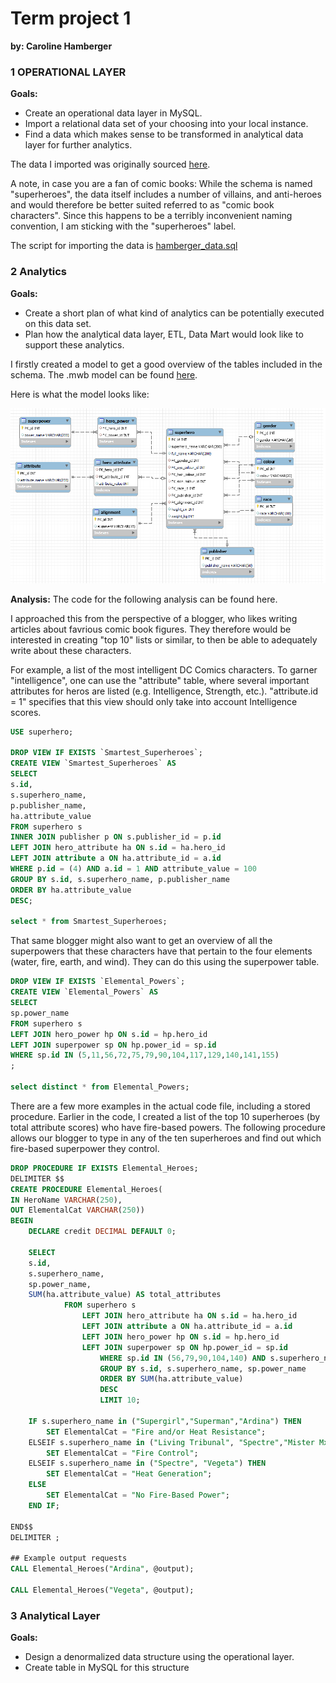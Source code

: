 # Term project 1
**by: Caroline Hamberger**

### 1 OPERATIONAL LAYER

**Goals:**
- Create an operational data layer in MySQL. 
- Import a relational data set of your choosing into your local instance. 
- Find a data which makes sense to be transformed in analytical data layer for further analytics.

The data I imported was originally sourced [here](https://github.com/bbrumm/databasestar/tree/main/sample_databases/sample_db_superheroes/mysql).

A note, in case you are a fan of comic books: While the schema is named "superheroes", the data itself includes a number of villains, and anti-heroes and would therefore be better suited referred to as "comic book characters". Since this happens to be a terribly inconvenient naming convention, I am sticking with the "superheroes" label.

The script for importing the data is [hamberger_data.sql](https://github.com/Caroline-Hamberger/data-engineering-1/blob/main/term1/hamberger_data.sql)

### 2 Analytics

**Goals:**
- Create a short plan of what kind of analytics can be potentially executed on this data set. 
- Plan how the analytical data layer, ETL, Data Mart would look like to support these analytics.

I firstly created a model to get a good overview of the tables included in the schema.
The .mwb model can be found [here](https://github.com/Caroline-Hamberger/data-engineering-1/blob/main/term1/hamberger_model.mwb).

Here is what the model looks like:

![hamberger_model](https://github.com/Caroline-Hamberger/data-engineering-1/blob/main/term1/hamberger_model.png)

**Analysis:**
The code for the following analysis can be found here.

I approached this from the perspective of a blogger, who likes writing articles about favrious comic book figures. They therefore would be interested in creating "top 10" lists or similar, to then be able to adequately write about these characters.

For example, a list of the most intelligent DC Comics characters. To garner "intelligence", one can use the "attribute" table, where several important attributes for heros are listed (e.g. Intelligence, Strength, etc.). "attribute.id = 1" specifies that this view should only take into account Intelligence scores.

``` sql
USE superhero;

DROP VIEW IF EXISTS `Smartest_Superheroes`;
CREATE VIEW `Smartest_Superheroes` AS
SELECT
s.id,
s.superhero_name,
p.publisher_name,
ha.attribute_value
FROM superhero s
INNER JOIN publisher p ON s.publisher_id = p.id
LEFT JOIN hero_attribute ha ON s.id = ha.hero_id
LEFT JOIN attribute a ON ha.attribute_id = a.id
WHERE p.id = (4) AND a.id = 1 AND attribute_value = 100
GROUP BY s.id, s.superhero_name, p.publisher_name
ORDER BY ha.attribute_value
DESC;

select * from Smartest_Superheroes;
```

That same blogger might also want to get an overview of all the superpowers that these characters have that pertain to the four elements (water, fire, earth, and wind). They can do this using the superpower table.

``` sql
DROP VIEW IF EXISTS `Elemental_Powers`;
CREATE VIEW `Elemental_Powers` AS
SELECT
sp.power_name
FROM superhero s
LEFT JOIN hero_power hp ON s.id = hp.hero_id
LEFT JOIN superpower sp ON hp.power_id = sp.id
WHERE sp.id IN (5,11,56,72,75,79,90,104,117,129,140,141,155)
;

select distinct * from Elemental_Powers;
```


There are a few more examples in the actual code file, including a stored procedure. Earlier in the code, I created a list of the top 10 superheroes (by total attribute scores) who have fire-based powers. The following procedure allows our blogger to type in any of the ten superheroes and find out which fire-based superpower they control.

```sql
DROP PROCEDURE IF EXISTS Elemental_Heroes;
DELIMITER $$
CREATE PROCEDURE Elemental_Heroes(
IN HeroName VARCHAR(250),
OUT ElementalCat VARCHAR(250))
BEGIN
	DECLARE credit DECIMAL DEFAULT 0;

	SELECT 
	s.id,
	s.superhero_name,
	sp.power_name,
	SUM(ha.attribute_value) AS total_attributes
			FROM superhero s
				LEFT JOIN hero_attribute ha ON s.id = ha.hero_id
				LEFT JOIN attribute a ON ha.attribute_id = a.id
				LEFT JOIN hero_power hp ON s.id = hp.hero_id
				LEFT JOIN superpower sp ON hp.power_id = sp.id
					WHERE sp.id IN (56,79,90,104,140) AND s.superhero_name = HeroName
					GROUP BY s.id, s.superhero_name, sp.power_name
					ORDER BY SUM(ha.attribute_value)
					DESC
					LIMIT 10;

	IF s.superhero_name in ("Supergirl","Superman","Ardina") THEN
		SET ElementalCat = "Fire and/or Heat Resistance";
	ELSEIF s.superhero_name in ("Living Tribunal", "Spectre","Mister Mxyzptlk", "Vegeta") THEN
		SET ElementalCat = "Fire Control";
	ELSEIF s.superhero_name in ("Spectre", "Vegeta") THEN
		SET ElementalCat = "Heat Generation";
	ELSE
		SET ElementalCat = "No Fire-Based Power";
	END IF;
    
END$$
DELIMITER ;

## Example output requests
CALL Elemental_Heroes("Ardina", @output);

CALL Elemental_Heroes("Vegeta", @output);
```

### 3 Analytical Layer

**Goals:**
- Design a denormalized data structure using the operational layer. 
- Create table in MySQL for this structure

